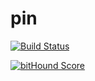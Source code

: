 # pin

[![Build Status](https://magnum.travis-ci.com/nhattan/pin.svg?token=m16AwbqZcHcv4eHM9dS2&branch=add_travis)](https://magnum.travis-ci.com/nhattan/pin)

[![bitHound Score](https://www.bithound.io/projects/badges/5a97e6d0-7423-11e5-8b5c-f74578d85a55/score.svg)](https://www.bithound.io/github/nhattan/pin)
